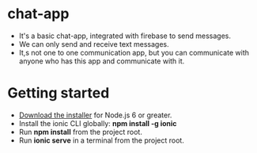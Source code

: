 # chat-app
<ul>
  <li>It's a basic chat-app, integrated with firebase to send messages.</li>
  <li>We can only send and receive text messages.</li>
  <li>It,s not one to one communication app, but you can communicate with anyone who has this app and communicate with it.
  </li></ul>

# Getting started
<ul>
<li><a href="https://nodejs.org/" rel="nofollow">Download the installer</a> for Node.js 6 or greater.</li>
<li>Install the ionic CLI globally: <b>npm install -g ionic</b></li>
<li>Run <b>npm install</b> from the project root.</li>
<li>Run <b>ionic serve</b> in a terminal from the project root.</li>
</ul>

